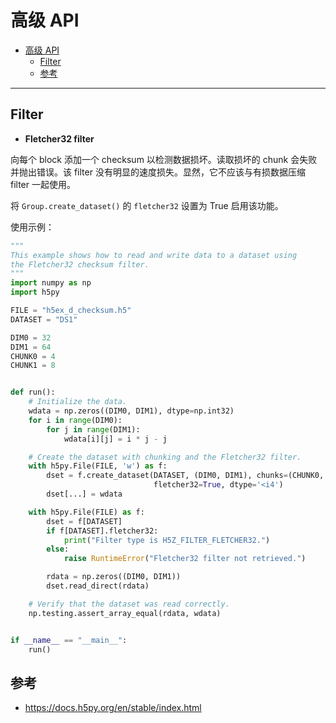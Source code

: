 # 高级 API

- [高级 API](#高级-api)
  - [Filter](#filter)
  - [参考](#参考)

***

## Filter

- **Fletcher32 filter**

向每个 block 添加一个 checksum 以检测数据损坏。读取损坏的 chunk 会失败并抛出错误。该 filter 没有明显的速度损失。显然，它不应该与有损数据压缩 filter 一起使用。

将 `Group.create_dataset()` 的 `fletcher32` 设置为 True 启用该功能。

使用示例：

```python
"""
This example shows how to read and write data to a dataset using
the Fletcher32 checksum filter.
"""
import numpy as np
import h5py

FILE = "h5ex_d_checksum.h5"
DATASET = "DS1"

DIM0 = 32
DIM1 = 64
CHUNK0 = 4
CHUNK1 = 8


def run():
    # Initialize the data.
    wdata = np.zeros((DIM0, DIM1), dtype=np.int32)
    for i in range(DIM0):
        for j in range(DIM1):
            wdata[i][j] = i * j - j

    # Create the dataset with chunking and the Fletcher32 filter.
    with h5py.File(FILE, 'w') as f:
        dset = f.create_dataset(DATASET, (DIM0, DIM1), chunks=(CHUNK0, CHUNK1),
                                fletcher32=True, dtype='<i4')
        dset[...] = wdata

    with h5py.File(FILE) as f:
        dset = f[DATASET]
        if f[DATASET].fletcher32:
            print("Filter type is H5Z_FILTER_FLETCHER32.")
        else:
            raise RuntimeError("Fletcher32 filter not retrieved.")

        rdata = np.zeros((DIM0, DIM1))
        dset.read_direct(rdata)

    # Verify that the dataset was read correctly.
    np.testing.assert_array_equal(rdata, wdata)


if __name__ == "__main__":
    run()
```


## 参考

- https://docs.h5py.org/en/stable/index.html
